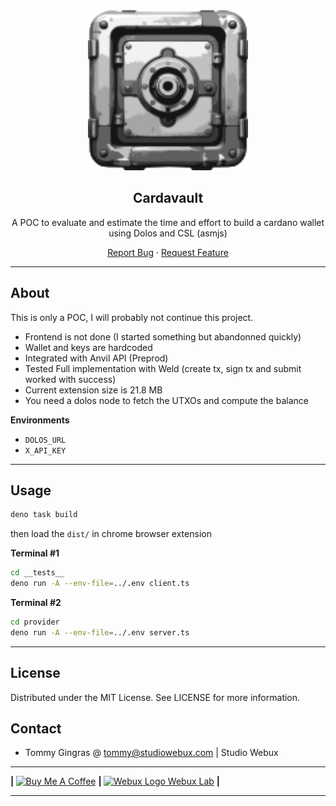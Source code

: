 <div align="center">

<img src="./images/icon.png" alt="Project Logo" width="256">

<h2>Cardavault</h2>

<p>A POC to evaluate and estimate the time and effort to build a cardano wallet using Dolos and CSL (asmjs)</p>

<p align="center">
  <a href="https://github.com/studiowebux/cardavault/issues">Report Bug</a>
  ·
  <a href="https://github.com/studiowebux/cardavault/issues">Request Feature</a>
</p>
</div>

---

## About

This is only a POC, I will probably not continue this project.

- Frontend is not done (I started something but abandonned quickly)
- Wallet and keys are hardcoded
- Integrated with Anvil API (Preprod)
- Tested Full implementation with Weld (create tx, sign tx and submit worked with success)
- Current extension size is 21.8 MB
- You need a dolos node to fetch the UTXOs and compute the balance

**Environments**

- `DOLOS_URL`
- `X_API_KEY`

---

## Usage

```bash
deno task build
```

then load the `dist/` in chrome browser extension

**Terminal #1**

```bash
cd __tests__
deno run -A --env-file=../.env client.ts
```

**Terminal #2**

```bash
cd provider
deno run -A --env-file=../.env server.ts
```

---

## License

Distributed under the MIT License. See LICENSE for more information.

## Contact

- Tommy Gingras @ tommy@studiowebux.com | Studio Webux

---

<div>
<b> | </b>
<a href="https://www.buymeacoffee.com/studiowebux" target="_blank"
      ><img
        src="https://cdn.buymeacoffee.com/buttons/v2/default-yellow.png"
        alt="Buy Me A Coffee"
        style="height: 30px !important; width: 105px !important"
/></a>
<b> | </b>
<a href="https://webuxlab.com" target="_blank"
      ><img
        src="https://webuxlab-static.s3.ca-central-1.amazonaws.com/logoAmpoule.svg"
        alt="Webux Logo"
        style="height: 30px !important"
/> Webux Lab</a>
<b> | </b>
</div>

---